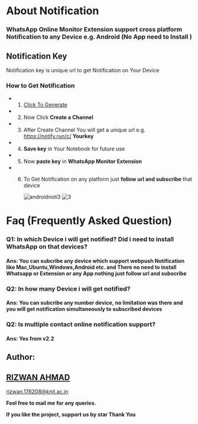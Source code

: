 # About Notification

### **WhatsApp Online Monitor Extension support cross platform Notification to any Device e.g. Android (No App need to Install )**




## Notification Key 

Notification key is unique url to get Notification on Your Device

### How to Get Notification
- 1.  <a href="https://notify.run/" target="_blank">Click To Generate</a>
- 2. Now Click **Create a Channel**
- 3. After Create Channel You will get a unique url e.g. https://notify.run/c/ **Yourkey**
- 4. **Save key** in Your Notebook for future use
- 5. Now **paste key** in **WhatsApp Monitor Extension**
- 6. To Get Notification on any platform just **follow url and subscribe** that device 
 
     ![androidnoti3](https://user-images.githubusercontent.com/29729380/78394118-aba8be00-7608-11ea-9818-f95e5c12d0f7.png)             ![3](https://user-images.githubusercontent.com/29729380/78394349-1eb23480-7609-11ea-89fc-c83fb82e305e.png)



# Faq (Frequently Asked Question)
 ### **Q1: In which Device i will get notified? Did i need to install WhatsApp on that devices?**
   #### **Ans: You can subcribe any device which support webpush Notification like Mac,Ubuntu,Windows,Android etc. and There no need to install Whatsapp or Extension or any App nothing just follow url and subscribe**
   
  ### **Q2: In how many Device i will get notified?**
   #### **Ans: You can subcribe any number device,  no limitation was there and you will get notification simultaneously to subscribed devices**
   
  ### **Q2: Is multiple contact online notification support?**
   #### **Ans: Yes from v2.2**


## Author:
## <a href="https://www.linkedin.com/in/rizwansoaib/">RIZWAN AHMAD</a>
rizwan.178208@knit.ac.in

**Feel free to mail me for any queries.**

**If you like the project, support us by star Thank You**

